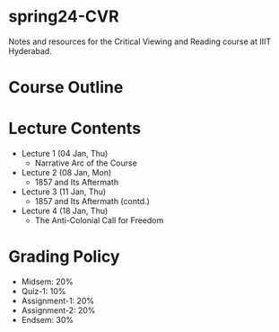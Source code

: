 # spring24-CVR
Notes and resources for the Critical Viewing and Reading course at IIIT Hyderabad.

# Course Outline

# Lecture Contents
* Lecture 1 (04 Jan, Thu)
    - Narrative Arc of the Course
* Lecture 2 (08 Jan, Mon)
    - 1857 and Its Aftermath
* Lecture 3 (11 Jan, Thu)
    - 1857 and Its Aftermath (contd.)
* Lecture 4 (18 Jan, Thu)
    - The Anti-Colonial Call for Freedom

# Grading Policy
* Midsem: 20%
* Quiz-1: 10%
* Assignment-1: 20%
* Assignment-2: 20%
* Endsem: 30%